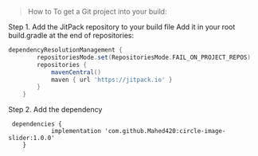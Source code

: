 >How to
To get a Git project into your build:

Step 1. Add the JitPack repository to your build file
Add it in your root build.gradle at the end of repositories:

```gradle
dependencyResolutionManagement {
		repositoriesMode.set(RepositoriesMode.FAIL_ON_PROJECT_REPOS)
		repositories {
			mavenCentral()
			maven { url 'https://jitpack.io' }
		}
	}
```

Step 2. Add the dependency

```
 dependencies {
	        implementation 'com.github.Mahed420:circle-image-slider:1.0.0'
	}
```
